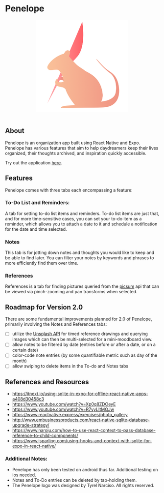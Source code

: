 # Penelope
<div align="center"><img src="https://github.com/TyrelN/penelope/blob/main/assets/images/penelope-logo.png" width="300"/></div><br>

## About
Penelope is an organization app built using React Native and Expo. Penelope has various features that aim to help daydreamers keep their lives organized, their thoughts archived, and inspiration quickly accessible.

Try out the application [here](https://expo.dev/@tyreln/penelope-creative-assistant).
## Features

Penelope comes with three tabs each encompassing a feature:

### To-Do List and Reminders:
A tab for setting to-do list items and reminders. To-do list items are just that, and for more time-sensitive cases, you can set your to-do item as a reminder, which allows you to attach a date to it and schedule a notification for the date and time selected.


### Notes
This tab is for jotting down notes and thoughts you would like to keep and be able to find later. You can filter your notes by keywords and phrases to more efficiently find them over time.

### References
References is a tab for finding pictures queried from the [picsum](https://picsum.photos/) api that can be viewed via pinch-zooming and pan transforms when selected.



## Roadmap for Version 2.0
There are some fundamental improvements planned for 2.0 of Penelope, primarily involving the Notes and References tabs:

- [ ] utilize the [Unsplash API](https://source.unsplash.com/) for timed reference drawings and querying images which can then be multi-selected for a mini-moodboard view.
- [ ] allow notes to be filtered by date (entries before or after a date, or on a certain date)
- [ ] color-code note entries (by some quantifiable metric such as day of the month)
- [ ] allow swiping to delete items in the To-do and Notes tabs
## References and Resources
* https://itnext.io/using-sqlite-in-expo-for-offline-react-native-apps-a408d30458c3
* https://www.youtube.com/watch?v=Xp0q8ZDOeyE
* https://www.youtube.com/watch?v=R7vyLItMQJw
* https://www.reactnative.express/exercises/photo_gallery
* http://www.embusinessproducts.com/react-native-sqlite-database-upgrade-strategy/
* https://www.naroju.com/how-to-use-react-context-to-pass-database-reference-to-child-components/
* https://www.jsparling.com/using-hooks-and-context-with-sqlite-for-expo-in-react-native/

### Additional Notes:
* Penelope has only been tested on android thus far. Additional testing on ios needed.
* Notes and To-Do entries can be deleted by tap-holding them.
* The Penelope logo was designed by Tyrel Narciso. All rights reserved.



